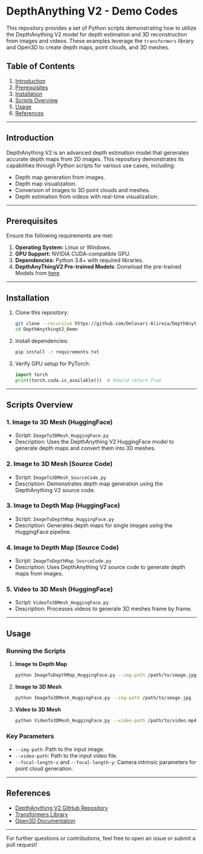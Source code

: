 # DepthAnything V2 - Demo Codes

This repository provides a set of Python scripts demonstrating how to utilize the DepthAnything V2 model for depth estimation and 3D reconstruction from images and videos. These examples leverage the `transformers` library and Open3D to create depth maps, point clouds, and 3D meshes.

## Table of Contents

1. [Introduction](#introduction)
2. [Prerequisites](#prerequisites)
3. [Installation](#installation)
4. [Scripts Overview](#scripts-overview)
5. [Usage](#usage)
6. [References](#references)

---

## Introduction

DepthAnything V2 is an advanced depth estimation model that generates accurate depth maps from 2D images. This repository demonstrates its capabilities through Python scripts for various use cases, including:

- Depth map generation from images.
- Depth map visualization.
- Conversion of images to 3D point clouds and meshes.
- Depth estimation from videos with real-time visualization.

---

## Prerequisites

Ensure the following requirements are met:

1. **Operating System:** Linux or Windows.
2. **GPU Support:** NVIDIA CUDA-compatible GPU.
3. **Dependencies:** Python 3.8+ with required libraries.
4. **DepthAnyThingV2 Pre-trained Models**: Donwload the pre-trained Models from [here](https://github.com/DepthAnything/Depth-Anything-V2)

---

## Installation

1. Clone this repository:
    ```bash
    git clone --recursive https://github.com/Delavari-Alireza/DepthAnythingV2_Demo.git
    cd DepthAnythingV2_Demo
    ```

2. Install dependencies:
    ```bash
    pip install -r requirements.txt
    ```

3. Verify GPU setup for PyTorch:
    ```python
    import torch
    print(torch.cuda.is_available())  # Should return True
    ```

---

## Scripts Overview

### 1. **Image to 3D Mesh (HuggingFace)**
   - Script: `ImageTo3DMesh_HuggingFace.py`
   - Description: Uses the DepthAnything V2 HuggingFace model to generate depth maps and convert them into 3D meshes.

### 2. **Image to 3D Mesh (Source Code)**
   - Script: `ImageTo3DMesh_SourceCode.py`
   - Description: Demonstrates depth map generation using the DepthAnything V2 source code.

### 3. **Image to Depth Map (HuggingFace)**
   - Script: `ImageToDepthMap_HuggingFace.py`
   - Description: Generates depth maps for single images using the HuggingFace pipeline.

### 4. **Image to Depth Map (Source Code)**
   - Script: `ImageToDepthMap_SourceCode.py`
   - Description: Uses DepthAnything V2 source code to generate depth maps from images.

### 5. **Video to 3D Mesh (HuggingFace)**
   - Script: `VideoTo3DMesh_HuggingFace.py`
   - Description: Processes videos to generate 3D meshes frame by frame.

---

## Usage

### Running the Scripts

1. **Image to Depth Map**
   ```bash
   python ImageToDepthMap_HuggingFace.py --img-path /path/to/image.jpg
   ```

2. **Image to 3D Mesh**
   ```bash
   python ImageTo3DMesh_HuggingFace.py --img-path /path/to/image.jpg
   ```

3. **Video to 3D Mesh**
   ```bash
   python VideoTo3DMesh_HuggingFace.py --video-path /path/to/video.mp4
   ```

### Key Parameters

- `--img-path`: Path to the input image.
- `--video-path`: Path to the input video file.
- `--focal-length-x` and `--focal-length-y`: Camera intrinsic parameters for point cloud generation.

---

## References

- [DepthAnything V2 GitHub Repository](https://github.com/DepthAnything/Depth-Anything-V2)
- [Transformers Library](https://huggingface.co/docs/transformers/)
- [Open3D Documentation](http://www.open3d.org/docs/latest/)

---

For further questions or contributions, feel free to open an issue or submit a pull request!


